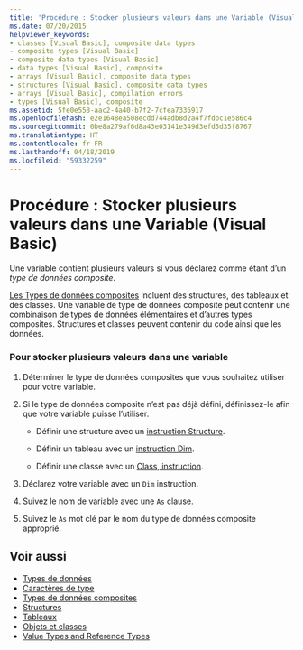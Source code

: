 ```yaml
---
title: 'Procédure : Stocker plusieurs valeurs dans une Variable (Visual Basic)'
ms.date: 07/20/2015
helpviewer_keywords:
- classes [Visual Basic], composite data types
- composite types [Visual Basic]
- composite data types [Visual Basic]
- data types [Visual Basic], composite
- arrays [Visual Basic], composite data types
- structures [Visual Basic], composite data types
- arrays [Visual Basic], compilation errors
- types [Visual Basic], composite
ms.assetid: 5fe0e558-aac2-4a40-b7f2-7cfea7336917
ms.openlocfilehash: e2e1648ea508ecdd744adb8d2a4f7fdbc1e586c4
ms.sourcegitcommit: 0be8a279af6d8a43e03141e349d3efd5d35f8767
ms.translationtype: HT
ms.contentlocale: fr-FR
ms.lasthandoff: 04/18/2019
ms.locfileid: "59332259"
---
```

# <a name="how-to-hold-more-than-one-value-in-a-variable-visual-basic"></a>Procédure : Stocker plusieurs valeurs dans une Variable (Visual Basic)
Une variable contient plusieurs valeurs si vous déclarez comme étant d’un *type de données composite*.  
  
 [Les Types de données composites](../../../../visual-basic/programming-guide/language-features/data-types/composite-data-types.md) incluent des structures, des tableaux et des classes. Une variable de type de données composite peut contenir une combinaison de types de données élémentaires et d’autres types composites. Structures et classes peuvent contenir du code ainsi que les données.  
  
### <a name="to-hold-more-than-one-value-in-a-variable"></a>Pour stocker plusieurs valeurs dans une variable  
  
1. Déterminer le type de données composites que vous souhaitez utiliser pour votre variable.  
  
2. Si le type de données composite n’est pas déjà défini, définissez-le afin que votre variable puisse l’utiliser.  
  
    -   Définir une structure avec un [instruction Structure](../../../../visual-basic/language-reference/statements/structure-statement.md).  
  
    -   Définir un tableau avec un [instruction Dim](../../../../visual-basic/language-reference/statements/dim-statement.md).  
  
    -   Définir une classe avec un [Class, instruction](../../../../visual-basic/language-reference/statements/class-statement.md).  
  
3. Déclarez votre variable avec un `Dim` instruction.  
  
4. Suivez le nom de variable avec une `As` clause.  
  
5. Suivez le `As` mot clé par le nom du type de données composite approprié.  
  
## <a name="see-also"></a>Voir aussi

- [Types de données](../../../../visual-basic/language-reference/data-types/index.md)
- [Caractères de type](../../../../visual-basic/programming-guide/language-features/data-types/type-characters.md)
- [Types de données composites](../../../../visual-basic/programming-guide/language-features/data-types/composite-data-types.md)
- [Structures](../../../../visual-basic/programming-guide/language-features/data-types/structures.md)
- [Tableaux](../../../../visual-basic/programming-guide/language-features/arrays/index.md)
- [Objets et classes](../../../../visual-basic/programming-guide/language-features/objects-and-classes/index.md)
- [Value Types and Reference Types](../../../../visual-basic/programming-guide/language-features/data-types/value-types-and-reference-types.md)
